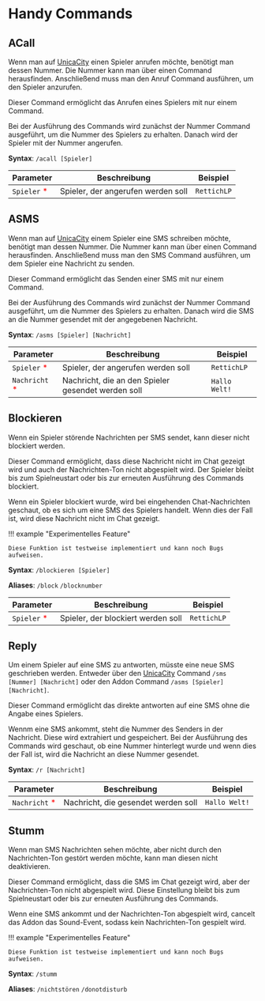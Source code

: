 # Handy Commands

## ACall

Wenn man auf [UnicaCity](https://unicacity.de/) einen Spieler anrufen möchte, benötigt man dessen Nummer. Die Nummer
kann man über einen Command herausfinden. Anschließend muss man den Anruf Command ausführen, um den Spieler anzurufen.

Dieser Command ermöglicht das Anrufen eines Spielers mit nur einem Command.

Bei der Ausführung des Commands wird zunächst der Nummer Command ausgeführt, um die Nummer des Spielers zu erhalten.
Danach wird der Spieler mit der Nummer angerufen.

**Syntax**: `/acall [Spieler]`

| Parameter                                   | Beschreibung                       | Beispiel    |
|---------------------------------------------|------------------------------------|-------------|
| `Spieler` <span style="color:red;">*</span> | Spieler, der angerufen werden soll | `RettichLP` |

## ASMS

Wenn man auf [UnicaCity](https://unicacity.de/) einem Spieler eine SMS schreiben möchte, benötigt man dessen Nummer. Die
Nummer kann man über einen Command herausfinden. Anschließend muss man den SMS Command ausführen, um dem Spieler eine
Nachricht zu senden.

Dieser Command ermöglicht das Senden einer SMS mit nur einem Command.

Bei der Ausführung des Commands wird zunächst der Nummer Command ausgeführt, um die Nummer des Spielers zu erhalten.
Danach wird die SMS an die Nummer gesendet mit der angegebenen Nachricht.

**Syntax**: `/asms [Spieler] [Nachricht]`

| Parameter                                     | Beschreibung                                       | Beispiel      |
|-----------------------------------------------|----------------------------------------------------|---------------|
| `Spieler` <span style="color:red;">*</span>   | Spieler, der angerufen werden soll                 | `RettichLP`   |
| `Nachricht` <span style="color:red;">*</span> | Nachricht, die an den Spieler gesendet werden soll | `Hallo Welt!` |

## Blockieren

Wenn ein Spieler störende Nachrichten per SMS sendet, kann dieser nicht blockiert werden.

Dieser Command ermöglicht, dass diese Nachricht nicht im Chat gezeigt wird und auch der Nachrichten-Ton nicht abgespielt
wird. Der Spieler bleibt bis zum Spielneustart oder bis zur erneuten Ausführung des Commands blockiert.

Wenn ein Spieler blockiert wurde, wird bei eingehenden Chat-Nachrichten geschaut, ob es sich um eine SMS des Spielers
handelt. Wenn dies der Fall ist, wird diese Nachricht nicht im Chat gezeigt.

!!! example "Experimentelles Feature"

    Diese Funktion ist testweise implementiert und kann noch Bugs aufweisen.

**Syntax**: `/blockieren [Spieler]`

**Aliases**: `/block` `/blocknumber`

| Parameter                                   | Beschreibung                       | Beispiel    |
|---------------------------------------------|------------------------------------|-------------|
| `Spieler` <span style="color:red;">*</span> | Spieler, der blockiert werden soll | `RettichLP` |

## Reply

Um einem Spieler auf eine SMS zu antworten, müsste eine neue SMS geschrieben werden. Entweder über den [UnicaCity](https://unicacity.de/) Command
`/sms [Nummer] [Nachricht]` oder den Addon Command `/asms [Spieler] [Nachricht]`.

Dieser Command ermöglicht das direkte antworten auf eine SMS ohne die Angabe eines Spielers.

Wennm eine SMS ankommt, steht die Nummer des Senders in der Nachricht. Diese wird extrahiert und gespeichert. Bei der
Ausführung des Commands wird geschaut, ob eine Nummer hinterlegt wurde und wenn dies der Fall ist, wird die Nachricht an
diese Nummer gesendet.

**Syntax**: `/r [Nachricht]`

| Parameter                                     | Beschreibung                        | Beispiel      |
|-----------------------------------------------|-------------------------------------|---------------|
| `Nachricht` <span style="color:red;">*</span> | Nachricht, die gesendet werden soll | `Hallo Welt!` |

## Stumm

Wenn man SMS Nachrichten sehen möchte, aber nicht durch den Nachrichten-Ton gestört werden möchte, kann man diesen nicht
deaktivieren.

Dieser Command ermöglicht, dass die SMS im Chat gezeigt wird, aber der Nachrichten-Ton nicht abgespielt wird. Diese
Einstellung bleibt bis zum Spielneustart oder bis zur erneuten Ausführung des Commands.

Wenn eine SMS ankommt und der Nachrichten-Ton abgespielt wird, cancelt das Addon das Sound-Event, sodass kein
Nachrichten-Ton gespielt wird.

!!! example "Experimentelles Feature"

    Diese Funktion ist testweise implementiert und kann noch Bugs aufweisen.

**Syntax**: `/stumm`

**Aliases**: `/nichtstören` `/donotdisturb`
